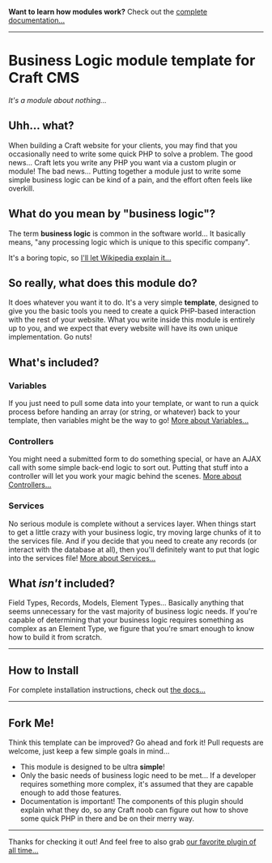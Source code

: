 **Want to learn how modules work?** Check out the [complete documentation...](https://doublesecretagency.github.io/craft-businesslogic)

---

# Business Logic module template for Craft CMS

_It's a module about nothing..._

## Uhh... what?

When building a Craft website for your clients, you may find that you occasionally need to write some quick PHP to solve a problem. The good news... Craft lets you write any PHP you want via a custom plugin or module! The bad news... Putting together a module just to write some simple business logic can be kind of a pain, and the effort often feels like overkill.

## What do you mean by "business logic"?

The term **business logic** is common in the software world... It basically means, "any processing logic which is unique to this specific company".

It's a boring topic, so [I'll let Wikipedia explain it...](https://en.wikipedia.org/wiki/Business_logic)

## So really, what does this module do?

It does whatever you want it to do. It's a very simple **template**, designed to give you the basic tools you need to create a quick PHP-based interaction with the rest of your website. What you write inside this module is entirely up to you, and we expect that every website will have its own unique implementation. Go nuts!

## What's included?

### Variables

If you just need to pull some data into your template, or want to run a quick process before handing an array (or string, or whatever) back to your template, then variables might be the way to go! [More about Variables...](https://doublesecretagency.github.io/craft-businesslogic/variables)

### Controllers

You might need a submitted form to do something special, or have an AJAX call with some simple back-end logic to sort out. Putting that stuff into a controller will let you work your magic behind the scenes. [More about Controllers...](https://doublesecretagency.github.io/craft-businesslogic/controllers)

### Services

No serious module is complete without a services layer. When things start to get a little crazy with your business logic, try moving large chunks of it to the services file. And if you decide that you need to create any records (or interact with the database at all), then you'll definitely want to put that logic into the services file! [More about Services...](https://doublesecretagency.github.io/craft-businesslogic/services)

## What _isn't_ included?

Field Types, Records, Models, Element Types... Basically anything that seems unnecessary for the vast majority of business logic needs. If you're capable of determining that your business logic requires something as complex as an Element Type, we figure that you're smart enough to know how to build it from scratch.

***

## How to Install

For complete installation instructions, check out [the docs...](https://doublesecretagency.github.io/craft-businesslogic/installation)

***

## Fork Me!

Think this template can be improved? Go ahead and fork it! Pull requests are welcome, just keep a few simple goals in mind...

 - This module is designed to be ultra **simple**!
 - Only the basic needs of business logic need to be met... If a developer requires something more complex, it's assumed that they are capable enough to add those features.
 - Documentation is important! The components of this plugin should explain what they do, so any Craft noob can figure out how to shove some quick PHP in there and be on their merry way.

***

Thanks for checking it out! And feel free to also grab [our favorite plugin of all time...](https://github.com/mattstauffer/happybrad)
